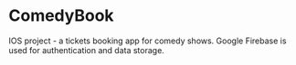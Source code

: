 # ComedyBook
IOS project - a tickets booking app for comedy shows.
Google Firebase is used for authentication and data storage.
